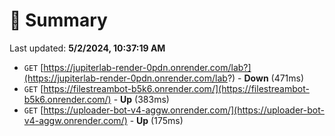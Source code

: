 # 📖 Summary
Last updated: **5/2/2024, 10:37:19 AM**

- `GET` [https://jupiterlab-render-0pdn.onrender.com/lab?](https://jupiterlab-render-0pdn.onrender.com/lab?) - **Down** (471ms)
- `GET` [https://filestreambot-b5k6.onrender.com/](https://filestreambot-b5k6.onrender.com/) - **Up** (383ms)
- `GET` [https://uploader-bot-v4-aggw.onrender.com/](https://uploader-bot-v4-aggw.onrender.com/) - **Up** (175ms)
